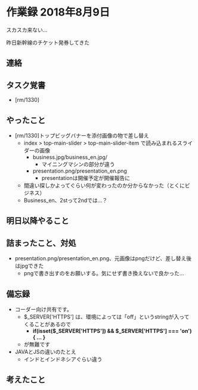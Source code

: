 # 作業録  2018年8月9日
スカスカ来ない…

昨日新幹線のチケット発券してきた

## 連絡

## タスク覚書
- [rm/1330]

## やったこと 
-  [rm/1330]トップビッグバナーを添付画像の物で差し替え
	- index > top-main-slider > top-main-slider-item で読み込まれるスライダーの画像
		- business.jpg/business_en.jpg/
			- マイニングマシンの部分が違う
		- presentation.png/presentation_en.png
			- presentationは開催予定が開催報告に
	- 間違い探しかよってぐらい何が変わったのか分からなかった（とくにビジネス）
	- Business_en、2stって2ndでは…？
## 明日以降やること

## 詰まったこと、対処
- presentation.png/presentation_en.png、元画像はpngだけど、差し替え後はjpgできた
	- pngで書き出すのをお願いする。気にせず書き換えないで良かった…

## 備忘録  
- コーダー向け共有です。	
	- $_SERVER['HTTPS'] は、環境によっては「off」というstringが入ってくることがあるので
		- **if(isset($_SERVER['HTTPS']) && $_SERVER['HTTPS'] === 'on') { ... }**
	- が無難です
- JAVAとJSの違いのたとえ
	- インドとインドネシアぐらい違う

## 考えたこと
